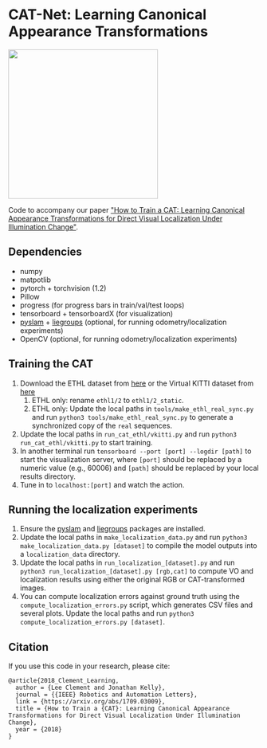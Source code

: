 # CAT-Net: Learning Canonical Appearance Transformations

<img src="https://raw.githubusercontent.com/utiasSTARS/cat-net/master/pipeline.png" width="300px"/>

Code to accompany our paper ["How to Train a CAT: Learning Canonical Appearance Transformations for Direct Visual Localization Under Illumination Change"](https://arxiv.org/abs/1709.03009).

## Dependencies
- numpy
- matpotlib
- pytorch + torchvision (1.2)
- Pillow
- progress (for progress bars in train/val/test loops)
- tensorboard + tensorboardX (for visualization)
- [pyslam](https://github.com/utiasSTARS/pyslam) + [liegroups](https://github.com/utiasSTARS/liegroups) (optional, for running odometry/localization experiments)
- OpenCV (optional, for running odometry/localization experiments)

## Training the CAT
1. Download the ETHL dataset from [here](http://cvg.ethz.ch/research/illumination-change-robust-dslam/) or the Virtual KITTI dataset from [here](https://europe.naverlabs.com/research/computer-vision/proxy-virtual-worlds/)
    1. ETHL only: rename `ethl1/2` to `ethl1/2_static`.
    2. ETHL only: Update the local paths in `tools/make_ethl_real_sync.py` and run `python3 tools/make_ethl_real_sync.py` to generate a synchronized copy of the `real` sequences.
2. Update the local paths in `run_cat_ethl/vkitti.py` and run `python3 run_cat_ethl/vkitti.py` to start training.
3. In another terminal run `tensorboard --port [port] --logdir [path]` to start the visualization server, where `[port]` should be replaced by a numeric value (e.g., 60006) and `[path]` should be replaced by your local results directory.
4. Tune in to `localhost:[port]` and watch the action.

## Running the localization experiments
1. Ensure the [pyslam](https://github.com/utiasSTARS/pyslam) and [liegroups](https://github.com/utiasSTARS/liegroups) packages are installed.
2. Update the local paths in `make_localization_data.py` and run `python3 make_localization_data.py [dataset]` to compile the model outputs into a `localization_data` directory.
3. Update the local paths in `run_localization_[dataset].py` and run `python3 run_localization_[dataset].py [rgb,cat]` to compute VO and localization results using either the original RGB or CAT-transformed images.
3. You can compute localization errors against ground truth using the `compute_localization_errors.py` script, which generates CSV files and several plots. Update the local paths and run `python3 compute_localization_errors.py [dataset]`.

<!-- ## Pre-trained models
Coming soon! -->

## Citation
If you use this code in your research, please cite:
```
@article{2018_Clement_Learning,
  author = {Lee Clement and Jonathan Kelly},
  journal = {{IEEE} Robotics and Automation Letters},
  link = {https://arxiv.org/abs/1709.03009},
  title = {How to Train a {CAT}: Learning Canonical Appearance Transformations for Direct Visual Localization Under Illumination Change},
  year = {2018}
}
```
